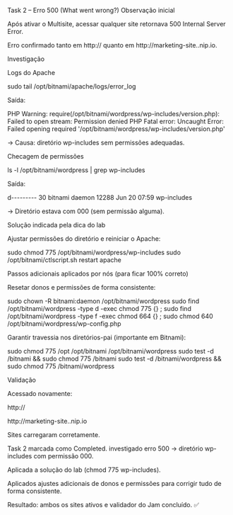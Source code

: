 Task 2 – Erro 500 (What went wrong?)
Observação inicial

Após ativar o Multisite, acessar qualquer site retornava 500 Internal Server Error.

Erro confirmado tanto em http://<IP> quanto em http://marketing-site.<IP>.nip.io.

Investigação

Logs do Apache

sudo tail /opt/bitnami/apache/logs/error_log


Saída:

PHP Warning:  require(/opt/bitnami/wordpress/wp-includes/version.php): Failed to open stream: Permission denied
PHP Fatal error:  Uncaught Error: Failed opening required '/opt/bitnami/wordpress/wp-includes/version.php'


→ Causa: diretório wp-includes sem permissões adequadas.

Checagem de permissões

ls -l /opt/bitnami/wordpress | grep wp-includes


Saída:

d--------- 30 bitnami daemon 12288 Jun 20 07:59 wp-includes


→ Diretório estava com 000 (sem permissão alguma).

Solução indicada pela dica do lab

Ajustar permissões do diretório e reiniciar o Apache:

sudo chmod 775 /opt/bitnami/wordpress/wp-includes
sudo /opt/bitnami/ctlscript.sh restart apache

Passos adicionais aplicados por nós (para ficar 100% correto)

Resetar donos e permissões de forma consistente:

sudo chown -R bitnami:daemon /opt/bitnami/wordpress
sudo find /opt/bitnami/wordpress -type d -exec chmod 775 {} \;
sudo find /opt/bitnami/wordpress -type f -exec chmod 664 {} \;
sudo chmod 640 /opt/bitnami/wordpress/wp-config.php


Garantir travessia nos diretórios-pai (importante em Bitnami):

sudo chmod 775 /opt /opt/bitnami /opt/bitnami/wordpress
sudo test -d /bitnami && sudo chmod 775 /bitnami
sudo test -d /bitnami/wordpress && sudo chmod 775 /bitnami/wordpress

Validação

Acessado novamente:

http://<PUBLIC-IP>

http://marketing-site.<PUBLIC-IP>.nip.io

Sites carregaram corretamente.

Task 2 marcada como Completed.
 investigado erro 500 → diretório wp-includes com permissão 000.

Aplicada a solução do lab (chmod 775 wp-includes).

Aplicados ajustes adicionais de donos e permissões para corrigir tudo de forma consistente.

Resultado: ambos os sites ativos e validador do Jam concluído. ✅